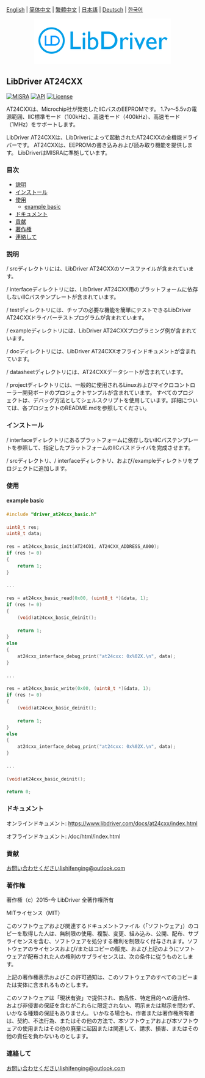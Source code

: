 [English](/README.md) | [ 简体中文](/README_zh-Hans.md) | [繁體中文](/README_zh-Hant.md) | [日本語](/README_ja.md) | [Deutsch](/README_de.md) | [한국어](/README_ko.md)

<div align=center>
<img src="/doc/image/logo.png"/>
</div>

## LibDriver AT24CXX

[![MISRA](https://img.shields.io/badge/misra-compliant-brightgreen.svg)](/misra/README.md) [![API](https://img.shields.io/badge/api-reference-blue.svg)](https://www.libdriver.com/docs/at24cxx/index.html) [![License](https://img.shields.io/badge/license-MIT-brightgreen.svg)](/LICENSE)

AT24CXXは、Microchip社が発売したIICバスのEEPROMです。 1.7v〜5.5vの電源範囲、IIC標準モード（100kHz）、高速モード（400kHz）、高速モード（1MHz）をサポートします。

LibDriver AT24CXXは、LibDriverによって起動されたAT24CXXの全機能ドライバーです。 AT24CXXは、EEPROMの書き込みおよび読み取り機能を提供します。 LibDriverはMISRAに準拠しています。

### 目次

  - [説明](#説明)
  - [インストール](#インストール)
  - [使用](#使用)
    - [example basic](#example-basic)
  - [ドキュメント](#ドキュメント)
  - [貢献](#貢献)
  - [著作権](#著作権)
  - [連絡して](#連絡して)

### 説明

/ srcディレクトリには、LibDriver AT24CXXのソースファイルが含まれています。

/ interfaceディレクトリには、LibDriver AT24CXX用のプラットフォームに依存しないIICバステンプレートが含まれています。

/ testディレクトリには、チップの必要な機能を簡単にテストできるLibDriver AT24CXXドライバーテストプログラムが含まれています。

/ exampleディレクトリには、LibDriver AT24CXXプログラミング例が含まれています。

/ docディレクトリには、LibDriver AT24CXXオフラインドキュメントが含まれています。

/ datasheetディレクトリには、AT24CXXデータシートが含まれています。

/ projectディレクトリには、一般的に使用されるLinuxおよびマイクロコントローラー開発ボードのプロジェクトサンプルが含まれています。 すべてのプロジェクトは、デバッグ方法としてシェルスクリプトを使用しています。詳細については、各プロジェクトのREADME.mdを参照してください。

### インストール

/ interfaceディレクトリにあるプラットフォームに依存しないIICバステンプレートを参照して、指定したプラットフォームのIICバスドライバを完成させます。

/ srcディレクトリ、/ interfaceディレクトリ、および/exampleディレクトリをプロジェクトに追加します。

### 使用

#### example basic

```C
#include "driver_at24cxx_basic.h"

uint8_t res;
uint8_t data;

res = at24cxx_basic_init(AT24C01, AT24CXX_ADDRESS_A000);
if (res != 0)
{
    return 1;
}

...

res = at24cxx_basic_read(0x00, (uint8_t *)&data, 1);
if (res != 0)
{
    (void)at24cxx_basic_deinit();

    return 1;
}
else
{
    at24cxx_interface_debug_print("at24cxx: 0x%02X.\n", data);
}

...

res = at24cxx_basic_write(0x00, (uint8_t *)&data, 1);
if (res != 0)
{
    (void)at24cxx_basic_deinit();

    return 1;
}
else
{
    at24cxx_interface_debug_print("at24cxx: 0x%02X.\n", data);
}

...

(void)at24cxx_basic_deinit();

return 0;
```

### ドキュメント

オンラインドキュメント: https://www.libdriver.com/docs/at24cxx/index.html

オフラインドキュメント: /doc/html/index.html

### 貢献

お問い合わせくださいlishifenging@outlook.com

### 著作権

著作権（c）2015-今 LibDriver 全著作権所有

MITライセンス（MIT）

このソフトウェアおよび関連するドキュメントファイル（「ソフトウェア」）のコピーを取得した人は、無制限の使用、複製、変更、組み込み、公開、配布、サブライセンスを含む、ソフトウェアを処分する権利を制限なく付与されます。ソフトウェアのライセンスおよび/またはコピーの販売、および上記のようにソフトウェアが配布された人の権利のサブライセンスは、次の条件に従うものとします。

上記の著作権表示およびこの許可通知は、このソフトウェアのすべてのコピーまたは実体に含まれるものとします。

このソフトウェアは「現状有姿」で提供され、商品性、特定目的への適合性、および非侵害の保証を含むがこれらに限定されない、明示または黙示を問わず、いかなる種類の保証もありません。 いかなる場合も、作者または著作権所有者は、契約、不法行為、またはその他の方法で、本ソフトウェアおよび本ソフトウェアの使用またはその他の廃棄に起因または関連して、請求、損害、またはその他の責任を負わないものとします。

### 連絡して

お問い合わせくださいlishifenging@outlook.com